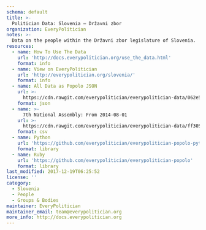 ```yaml
---
schema: default
title: >-
  Politician Data: Slovenia — Državni zbor
organization: EveryPolitician
notes: >-
  Data on the people within the Državni zbor legislature of Slovenia.
resources:
  - name: How To Use The Data
    url: 'http://docs.everypolitician.org/use_the_data.html'
    format: info
  - name: View on EveryPolitician
    url: 'http://everypolitician.org/slovenia/'
    format: info
  - name: All Data as Popolo JSON
    url: >-
      https://cdn.rawgit.com/everypolitician/everypolitician-data/062e507ab912bd89629b925ff6b55e3ec9336188/data/Slovenia/National_Assembly/ep-popolo-v1.0.json
    format: json
  - name: >-
      7th National Assembly: From 2014-08-01
    url: >-
      https://cdn.rawgit.com/everypolitician/everypolitician-data/ff305ba0f94c5fd61f355ce3977d42d52396d124/data/Slovenia/National_Assembly/term-7.csv
    format: csv
  - name: Python
    url: 'https://github.com/everypolitician/everypolitician-popolo-python'
    format: library
  - name: Ruby
    url: 'https://github.com/everypolitician/everypolitician-popolo'
    format: library
last_modified: 2017-12-19T06:25:52
license: ''
category:
  - Slovenia
  - People
  - Groups & Bodies
maintainer: EveryPolitician
maintainer_email: team@everypolitician.org
more_info: http://docs.everypolitician.org
---
```

